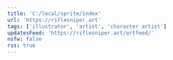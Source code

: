 ```yaml
---
title: 'C:/local/sprite/index'
url: 'https://riflesniper.art'
tags: ['illustrator', 'artist', 'character artist']
updatesFeed: 'https://riflesniper.art/artfeed/'
nsfw: false
rss: true
---
```

